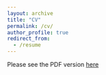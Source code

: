 ```yaml
---
layout: archive
title: "CV"
permalink: /cv/
author_profile: true
redirect_from:
  - /resume
---
```


Please see the PDF version <a href="/files/Doan-CV.pdf">here</a>